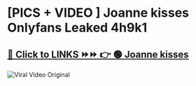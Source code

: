
 # [PICS + VIDEO ] Joanne kisses Onlyfans Leaked 4h9k1

## <h2><a href="https://clipsfans.com/Joanne_kisses&ref=git">🔗 Click to LINKS ⏩⏩ 👉 🟢 Joanne kisses </a></h2>

<a href="https://clipsfans.com/Joanne_kisses&ref=git" rel="nofollow" data-target="animated-image.originalLink"><img src="https://i.ibb.co.com/xMMVF88/686577567.gif" alt="Viral Video Original" style="max-width: 100%; display: inline-block;" data-target="animated-image.originalImage"></a>

